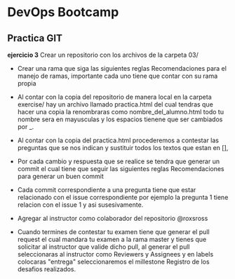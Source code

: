 # DevOps Bootcamp

## Practica GIT

**ejercicio 3**
Crear un repositorio con los archivos de la carpeta 03/

- Crear una rama que siga las siguientes reglas Recomendaciones para el manejo de ramas, 
  importante cada uno tiene que contar con su rama propia

- Al contar con la copia del repositorio de manera local en la carpeta exercise/ hay un 
  archivo llamado practica.html del cual tendras que hacer una copia la renombraras como
  nombre_del_alumno.html todo tu nombre sera en mayusculas y los espacios tienene que ser 
  cambiados por _.

 - Al contar con la copia del practica.html procederemos a contestar las preguntas que se
   nos indican y sustituir todos los textos que estan en [],

 - Por cada cambio y respuesta que se realice se tendra que generar un commit el cual tiene 
   que seguir las siguientes reglas Recomendaciones para generar un buen commit

 - Cada commit correspondiente a una pregunta tiene que estar relacionado con el issue
   correspondiente por ejemplo la pregunta 1 tiene relacion con el issue 1 y asi susesivamente.

 - Agregar al instructor como colaborador del repositorio @roxsross

 - Cuando termines de contestar tu examen tiene que generar el pull request el cual mandara
   tu examen a la rama master y tienes que solicitar al instructor que valide dicho pull, al 
   generar el pull seleccionaras al instructor como Reviewers y Assignees y en labels 
   colocaras "entrega" seleccionaremos el millestone Registro de los desafios realizados.
